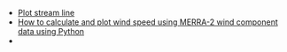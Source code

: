 - [Plot stream line](https://matplotlib.org/stable/gallery/images_contours_and_fields/plot_streamplot.html)
- [How to calculate and plot wind speed using MERRA-2 wind component data using Python](https://disc.gsfc.nasa.gov/information/howto?title=How%20to%20calculate%20and%20plot%20wind%20speed%20using%20MERRA-2%20wind%20component%20data%20using%20Python)
- [](https://wrf-python.readthedocs.io/en/latest/plot.html#matplotlib-with-basemap)
